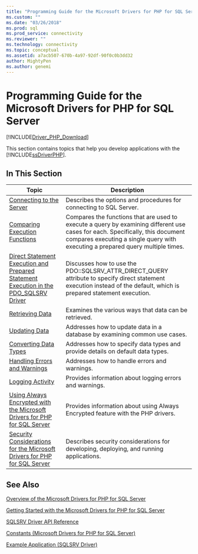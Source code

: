 ```yaml
---
title: "Programming Guide for the Microsoft Drivers for PHP for SQL Server | Microsoft Docs"
ms.custom: ""
ms.date: "03/26/2018"
ms.prod: sql
ms.prod_service: connectivity
ms.reviewer: ""
ms.technology: connectivity
ms.topic: conceptual
ms.assetid: a7acb507-670b-4a97-92df-90f0c0b3dd32
author: MightyPen
ms.author: genemi
---
```

# Programming Guide for the Microsoft Drivers for PHP for SQL Server
[!INCLUDE[Driver_PHP_Download](../../includes/driver_php_download.md)]

This section contains topics that help you develop applications with the [!INCLUDE[ssDriverPHP](../../includes/ssdriverphp_md.md)].  
  
## In This Section  
  
|Topic|Description|  
|---------|---------------|  
|[Connecting to the Server](../../connect/php/connecting-to-the-server.md)|Describes the options and procedures for connecting to SQL Server.|  
|[Comparing Execution Functions](../../connect/php/comparing-execution-functions.md)|Compares the functions that are used to execute a query by examining different use cases for each. Specifically, this document compares executing a single query with executing a prepared query multiple times.|  
|[Direct Statement Execution and Prepared Statement Execution in the PDO_SQLSRV Driver](../../connect/php/direct-statement-execution-prepared-statement-execution-pdo-sqlsrv-driver.md)|Discusses how to use the PDO::SQLSRV_ATTR_DIRECT_QUERY attribute to specify direct statement execution instead of the default, which is  prepared statement execution.|  
|[Retrieving Data](../../connect/php/retrieving-data.md)|Examines the various ways that data can be retrieved.|  
|[Updating Data](../../connect/php/updating-data-microsoft-drivers-for-php-for-sql-server.md)|Addresses how to update data in a database by examining common use cases.|  
|[Converting Data Types](../../connect/php/converting-data-types.md)|Addresses how to specify data types and provide details on default data types.|  
|[Handling Errors and Warnings](../../connect/php/handling-errors-and-warnings.md)|Addresses how to handle errors and warnings.|  
|[Logging Activity](../../connect/php/logging-activity.md)|Provides information about logging errors and warnings.|  
|[Using Always Encrypted with the Microsoft Drivers for PHP for SQL Server](../../connect/php/using-always-encrypted-php-drivers.md)|Provides information about using Always Encrypted feature with the PHP drivers.|  
|[Security Considerations for the Microsoft Drivers for PHP for SQL Server](../../connect/php/security-considerations-for-php-sql-driver.md)|Describes security considerations for developing, deploying, and running applications.|  
  
## See Also  
[Overview of the Microsoft Drivers for PHP for SQL Server](../../connect/php/overview-of-the-php-sql-driver.md)

[Getting Started with the Microsoft Drivers for PHP for SQL Server](../../connect/php/getting-started-with-the-php-sql-driver.md)

[SQLSRV Driver API Reference](../../connect/php/sqlsrv-driver-api-reference.md)

[Constants &#40;Microsoft Drivers for PHP for SQL Server&#41;](../../connect/php/constants-microsoft-drivers-for-php-for-sql-server.md)

[Example Application &#40;SQLSRV Driver&#41;](../../connect/php/example-application-sqlsrv-driver.md)  
  
